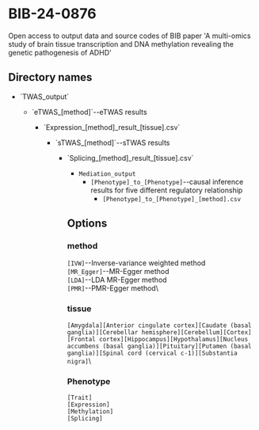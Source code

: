 # BIB-24-0876
Open access to output data and source codes of BIB paper 'A multi-omics study of brain tissue transcription and DNA methylation revealing the genetic pathogenesis of ADHD'

## Directory names
<ul>
  <li>`TWAS_output`</li>
  <ul>
    <li>`eTWAS_[method]`--eTWAS results</li>
    <ul>
      <li>`Expression_[method]_result_[tissue].csv`</li>
  <ul>
    <li>`sTWAS_[method]`--sTWAS results</li>
    <ul>
      <li>`Splicing_[method]_result_[tissue].csv`</li>

- `Mediation_output`
  - `[Phenotype]_to_[Phenotype]`--causal inference results for five different regulatory relationship
    - `[Phenotype]_to_[Phenotype]_[method].csv`

## Options
### method
`[IVW]`--Inverse-variance weighted method\
`[MR_Egger]`--MR-Egger method\
`[LDA]`--LDA MR-Egger method\
`[PMR]`--PMR-Egger method\

### tissue
`[Amygdala][Anterior cingulate cortex][Caudate (basal ganglia)][Cerebellar hemisphere][Cerebellum][Cortex][Frontal cortex][Hippocampus][Hypothalamus][Nucleus accumbens (basal ganglia)][Pituitary][Putamen (basal ganglia)][Spinal cord (cervical c-1)][Substantia nigra]`\

### Phenotype
`[Trait]`\
`[Expression]`\
`[Methylation]`\
`[Splicing]`
